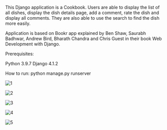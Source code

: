 
This Django application is a Cookbook. Users are able to display the list of all dishes, display the dish details page, add a comment, rate the dish and display all comments. They are also able to use the search to find the dish more easily.

Application is based on Bookr app explained by Ben Shaw, Saurabh Badhwar, Andrew Bird, Bharath Chandra and Chris Guest in their book Web Development with Django.

Prerequisites:

Python 3.9.7
Django 4.1.2

How to run: python manage.py runserver







![1](https://user-images.githubusercontent.com/89083426/216794573-177180b9-3ef7-49e5-9025-95a34782e6d5.jpg)





![2](https://user-images.githubusercontent.com/89083426/216794577-351da561-aa83-49ce-88d5-6e599e0e5d80.jpg)





![3](https://user-images.githubusercontent.com/89083426/216794579-c2a38035-4328-45ec-a6d6-d9e3abb651f6.jpg)




![4](https://user-images.githubusercontent.com/89083426/216794581-22281a10-4b33-47e9-8b27-ea86de771b67.jpg)




![5](https://user-images.githubusercontent.com/89083426/216794585-81942f5f-149c-4128-85e3-1a429fe09ef1.jpg)






























